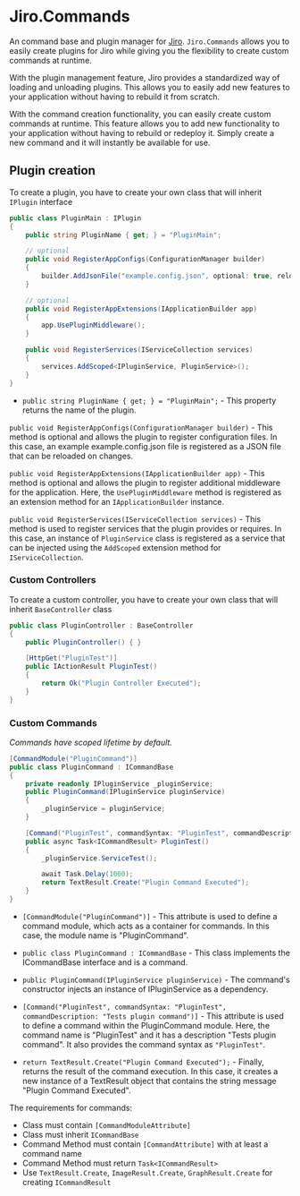 # Jiro.Commands
An command base and plugin manager for [Jiro](https://github.com/HueByte/Jiro).
`Jiro.Commands` allows you to easily create plugins for Jiro while giving you the flexibility to create custom commands at runtime.

With the plugin management feature, Jiro provides a standardized way of loading and unloading plugins. This allows you to easily add new features to your application without having to rebuild it from scratch. 

With the command creation functionality, you can easily create custom commands at runtime. This feature allows you to add new functionality to your application without having to rebuild or redeploy it. Simply create a new command and it will instantly be available for use.

## Plugin creation
To create a plugin, you have to create your own class that will inherit `IPlugin` interface

```cs
public class PluginMain : IPlugin
{
    public string PluginName { get; } = "PluginMain";

    // optional
    public void RegisterAppConfigs(ConfigurationManager builder)
    {
        builder.AddJsonFile("example.config.json", optional: true, reloadOnChange: true);
    }

    // optional
    public void RegisterAppExtensions(IApplicationBuilder app)
    {
        app.UsePluginMiddleware();
    }

    public void RegisterServices(IServiceCollection services)
    {
        services.AddScoped<IPluginService, PluginService>();
    }
}
```

- `public string PluginName { get; } = "PluginMain";` - This property returns the name of the plugin.

`public void RegisterAppConfigs(ConfigurationManager builder)` - This method is optional and allows the plugin to register configuration files. In this case, an example example.config.json file is registered as a JSON file that can be reloaded on changes.

`public void RegisterAppExtensions(IApplicationBuilder app)` - This method is optional and allows the plugin to register additional middleware for the application. Here, the `UsePluginMiddleware` method is registered as an extension method for an `IApplicationBuilder` instance.

`public void RegisterServices(IServiceCollection services)` - This method is used to register services that the plugin provides or requires. In this case, an instance of `PluginService` class is registered as a service that can be injected using the `AddScoped` extension method for `IServiceCollection`.

### Custom Controllers
To create a custom controller, you have to create your own class that will inherit `BaseController` class

```cs
public class PluginController : BaseController
{
    public PluginController() { }

    [HttpGet("PluginTest")]
    public IActionResult PluginTest()
    {
        return Ok("Plugin Controller Executed");
    }
}
```

### Custom Commands
*Commands have scoped lifetime by default.*

```cs
[CommandModule("PluginCommand")]
public class PluginCommand : ICommandBase
{
    private readonly IPluginService _pluginService;
    public PluginCommand(IPluginService pluginService)
    {
        _pluginService = pluginService;
    }

    [Command("PluginTest", commandSyntax: "PluginTest", commandDescription: "Tests plugin command")]
    public async Task<ICommandResult> PluginTest()
    {
        _pluginService.ServiceTest();

        await Task.Delay(1000);
        return TextResult.Create("Plugin Command Executed");
    }
}
```

- `[CommandModule("PluginCommand")]` - This attribute is used to define a command module, which acts as a container for commands. In this case, the module name is "PluginCommand".

- `public class PluginCommand : ICommandBase` - This class implements the ICommandBase interface and is a command.

- `public PluginCommand(IPluginService pluginService)` - The command's constructor injects an instance of IPluginService as a dependency.

- `[Command("PluginTest", commandSyntax: "PluginTest", commandDescription: "Tests plugin command")]` - This attribute is used to define a command within the PluginCommand module. Here, the command name is "PluginTest" and it has a description "Tests plugin command". It also provides the command syntax as `"PluginTest"`.

- `return TextResult.Create("Plugin Command Executed");` - Finally, returns the result of the command execution. In this case, it creates a new instance of a TextResult object that contains the string message "Plugin Command Executed".

The requirements for commands:
- Class must contain `[CommandModuleAttribute]`
- Class must inherit `ICommandBase`
- Command Method must contain `[CommandAttribute]` with at least a command name
- Command Method must return `Task<ICommandResult>`
- Use `TextResult.Create`, `ImageResult.Create`, `GraphResult.Create` for creating `ICommandResult`
